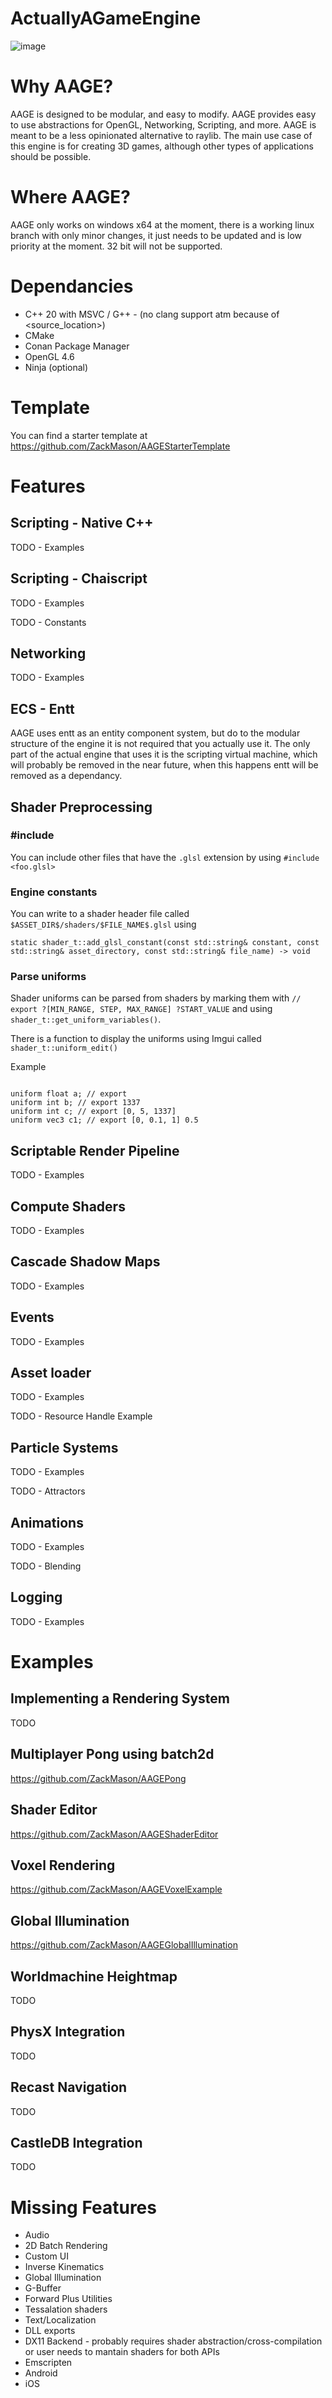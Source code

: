 # ActuallyAGameEngine

![image](https://user-images.githubusercontent.com/3623261/184268773-de19e916-4889-450d-9553-8c058959e6c0.png)

# Why AAGE?

AAGE is designed to be modular, and easy to modify. AAGE provides easy to use abstractions for OpenGL, Networking, Scripting, and more.
AAGE is meant to be a less opinionated alternative to raylib. The main use case of this engine is for creating 3D games, although other types of applications should be possible.

# Where AAGE?

AAGE only works on windows x64 at the moment, there is a working linux branch with only minor changes, it just needs to be updated and is low priority at the moment. 32 bit will not be supported.

# Dependancies 

- C++ 20 with MSVC / G++ - (no clang support atm because of <source_location>) 
- CMake
- Conan Package Manager
- OpenGL 4.6
- Ninja (optional)


# Template

You can find a starter template at https://github.com/ZackMason/AAGEStarterTemplate

# Features

## Scripting - Native C++

TODO - Examples

## Scripting - Chaiscript

TODO - Examples

TODO - Constants

## Networking

TODO - Examples

## ECS - Entt

AAGE uses entt as an entity component system, but do to the modular structure of the engine it is not required that you actually use it.
The only part of the actual engine that uses it is the scripting virtual machine, which will probably be removed in the near future, when this happens entt will be removed as a dependancy.

## Shader Preprocessing 


### #include

You can include other files that have the `.glsl` extension by using `#include <foo.glsl>`

### Engine constants

You can write to a shader header file called `$ASSET_DIR$/shaders/$FILE_NAME$.glsl` using 
```
static shader_t::add_glsl_constant(const std::string& constant, const std::string& asset_directory, const std::string& file_name) -> void
```

### Parse uniforms

Shader uniforms can be parsed from shaders by marking them with `// export ?[MIN_RANGE, STEP, MAX_RANGE] ?START_VALUE` and using `shader_t::get_uniform_variables()`.

There is a function to display the uniforms using Imgui called `shader_t::uniform_edit()`

Example
```

uniform float a; // export
uniform int b; // export 1337
uniform int c; // export [0, 5, 1337]
uniform vec3 c1; // export [0, 0.1, 1] 0.5

```

## Scriptable Render Pipeline

TODO - Examples

## Compute Shaders

TODO - Examples

## Cascade Shadow Maps

TODO - Examples

## Events

TODO - Examples

## Asset loader

TODO - Examples

TODO - Resource Handle Example

## Particle Systems

TODO - Examples

TODO - Attractors

## Animations

TODO - Examples

TODO - Blending

## Logging

TODO - Examples

# Examples

## Implementing a Rendering System

TODO

## Multiplayer Pong using batch2d

https://github.com/ZackMason/AAGEPong

## Shader Editor

https://github.com/ZackMason/AAGEShaderEditor

## Voxel Rendering 

https://github.com/ZackMason/AAGEVoxelExample

## Global Illumination

https://github.com/ZackMason/AAGEGlobalIllumination

## Worldmachine Heightmap

TODO

## PhysX Integration

TODO

## Recast Navigation 

TODO

## CastleDB Integration

TODO

# Missing Features

- Audio
- 2D Batch Rendering
- Custom UI
- Inverse Kinematics
- Global Illumination
- G-Buffer
- Forward Plus Utilities
- Tessalation shaders
- Text/Localization 
- DLL exports
- DX11 Backend - probably requires shader abstraction/cross-compilation or user needs to mantain shaders for both APIs
- Emscripten
- Android
- iOS

